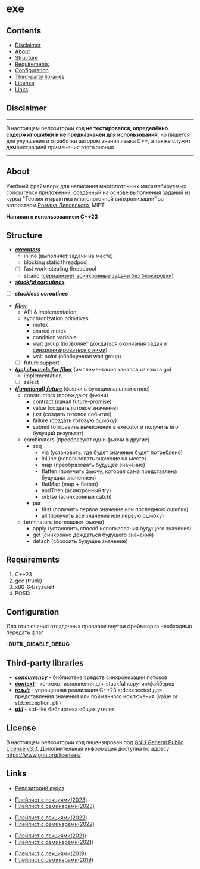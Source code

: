 # exe

## Contents

- [Disclaimer](#disclaimer)
- [About](#about)
- [Structure](#structure)
- [Requirements](#requirements)
- [Configuration](#configuration)
- [Third-party libraries](#third-party-libraries)
- [License](#license)
- [Links](#links)

## Disclaimer

---

В настоящем репозитории код **не тестировался, определённо содержит ошибки и не предназначен для использования**, но пишется для улучшения и отработки автором знания языка C++, а также служит демонстрацией применения этого знания

---

## About

Учебный фреймворк для написания многопоточных масштабируемых concurrency приложений, созданный на основе выполнения заданий из курса "Теория и практика многопоточной синхронизации" за авторством [Романа Липовского](https://gitlab.com/Lipovsky), MIPT

**Написан с использованием C++23**

## Structure

- ***[executors](https://github.com/ddvamp/exe/tree/main/exe/executors)***
	- inline (выполняет задачи на месте)
	- blocking static threadpool
	- [ ] fast work-stealing threadpool
	- strand ([сериализует асинхронные задачи без блокировки](https://www.crazygaze.com/blog/2016/03/17/how-strands-work-and-why-you-should-use-them/))
- ***[stackful coroutines](https://github.com/ddvamp/exe/tree/main/exe/coroutine)***
- [ ] ***stackless coroutines***
- ***[fiber](https://github.com/ddvamp/exe/tree/main/exe/fiber)***
    - API & implementation
	- synchronization primitives
		- mutex
		- shared mutex
		- condition variable
		- wait group ([позволяет дождаться окончания задач и синхронизироваться с ними](https://gobyexample.com/waitgroups))
		- wait point (обобщенная wait group)
	- [ ] future support
- ***[(go) channels for fiber](https://github.com/ddvamp/exe/blob/main/exe/fiber/sync/channel.h)*** (имплементация каналов из языка go)
	- implementation
	- [ ] select
- ***[(functional) future](https://github.com/ddvamp/exe/tree/main/exe/future/fun)*** (фьючи в функциональном стиле)
	- constructors (пораждают фьючи)
		- contract (канал future-promise)
		- value (создать готовое значение)
		- just (создать готовое событие)
		- failure (создать готовую ошибку)
		- submit (отправить вычисление в executor и получить его будущий результат)
	- combinators (преобразуют одни фьючи в другие)
		- seq
			- via (установить, где будет значение будет потреблено)
			- inLine (использовать значение на месте)
			- map (преобразовать будущее значение)
			- flatten (получить фьючу, которая сама представлена будущим значением)
			- flatMap (map + flatten)
			- andThen (асинхронный try)
			- orElse (асинхронный catch)
		- par
			- first (получить первое значение или последнюю ошибку)
			- all (получить все значения или первую ошибку)
	- terminators (поглощают фьючи)
		- apply (установить способ использования будущего значения)
		- get (синхронно дождаться будущего значения)
		- detach (сбросить будущее значение)

## Requirements

1. C++23
2. gcc (trunk)
3. x86-64/sysv/elf
4. POSIX

## Configuration

Для отключения отладочных проверок внутри фреймворка необходимо передать флаг

<!-- -->

**-DUTIL_DISABLE_DEBUG**

## Third-party libraries

- ***[concurrency](https://github.com/ddvamp/exe/tree/main/concurrency)*** - библиотека средств синхронизации потоков
- ***[context](https://github.com/ddvamp/exe/tree/main/context)*** - контекст исполнения для stackful корутин/файберов
- ***[result](https://github.com/ddvamp/exe/tree/main/result)*** - упрощенная реализация C++23 std::expected для представления значения или пойманного исключения (value or std::exception_ptr)
- ***[util](https://github.com/ddvamp/exe/tree/main/util)*** - std-like библиотека общих утилит

## License

В настоящем репозитории код лицензирован под [GNU General Public License v3.0](https://github.com/ddvamp/exe/blob/main/LICENSE). Дополнительная информация доступна по адресу https://www.gnu.org/licenses/

## Links

- [Репозиторий курса](https://gitlab.com/Lipovsky/concurrency-course)

<!-- -->

- [Плейлист с лекциями(2023)](https://www.youtube.com/playlist?list=PL4_hYwCyhAvZw9PmwtHjw6nnmgZJmAXNV)
- [Плейлист с семинарами(2023)](https://www.youtube.com/playlist?list=PL4_hYwCyhAvZ-LgrsobwRBki8FV8JIFg_)

<!-- -->

- [Плейлист с лекциями(2022)](https://www.youtube.com/playlist?list=PL4_hYwCyhAva37lNnoMuBcKRELso5nvBm)
- [Плейлист с семинарами(2022)](https://www.youtube.com/playlist?list=PL4_hYwCyhAvYTxm55RBm_HA5Bq5W1Nv-R)

<!-- -->

- [Плейлист с лекциями(2021)](https://www.youtube.com/playlist?list=PL4_hYwCyhAvb7P8guwSTaaUS8EcOaWjxF)
- [Плейлист с семинарами(2021)](https://www.youtube.com/playlist?list=PL4_hYwCyhAvaxKQHe6n8JQcoc7tWxKWRL)

<!-- -->

- [Плейлист с лекциями(2019)](https://www.youtube.com/playlist?list=PL4_hYwCyhAvbW4DHFV3CY5CqupNqPf4jS)
- [Плейлист с семинарами(2019)](https://www.youtube.com/playlist?list=PL4_hYwCyhAvZgIfxf4nLnjXprGGWBs5VO)
